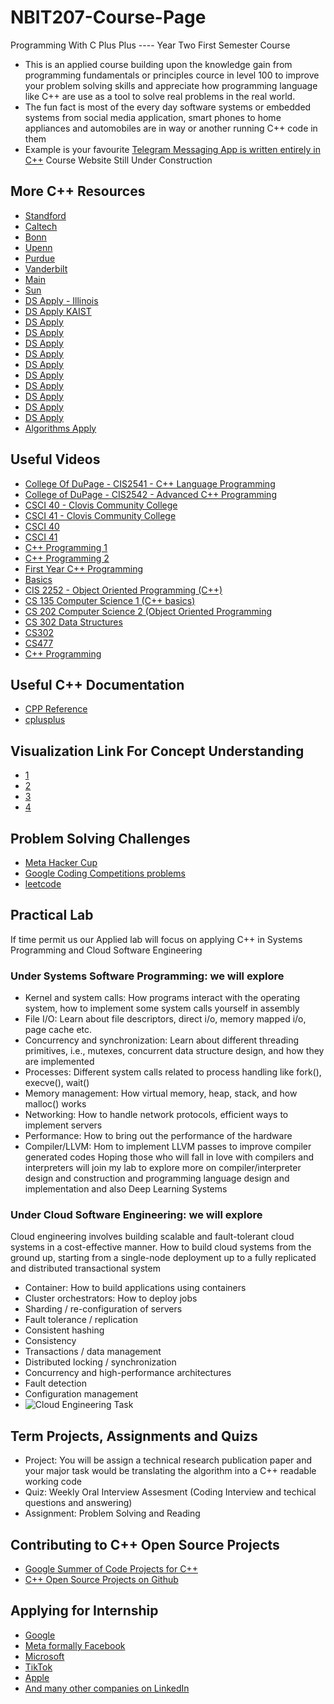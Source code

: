 # NBIT207-Course-Page
 Programming With C Plus Plus  ---- Year Two First Semester Course
- This is an applied course building upon the knowledge gain from programming fundamentals or principles cource in level 100 to improve your problem solving skills and appreciate how programming language like C++ are use as a tool to solve real problems in the real world.
- The fun fact is most of the every day software systems or embedded systems from social media application, smart phones to home appliances and automobiles are in way or another running C++ code in them
- Example is your favourite [Telegram Messaging App is written entirely in C++](https://github.com/telegramdesktop/tdesktop)
Course Website Still Under Construction

## More C++ Resources
- [Standford](https://web.stanford.edu/class/cs106l/)
- [Caltech](http://courses.cms.caltech.edu/cs11/material/advcpp/)
- [Bonn](https://www.ipb.uni-bonn.de/index.html%3Fp=4044.html)
- [Upenn](https://www.seas.upenn.edu/~cis1900/)
- [Purdue](https://engineering.purdue.edu/~smidkiff/cpp3hr.html)
- [Vanderbilt](https://www.dre.vanderbilt.edu/~schmidt/cs251/)
- [Main](https://github.com/federico-busato/Modern-CPP-Programming)
- [Sun](https://sun.aei.polsl.pl/~rstaros/S/CP_lectures/index.html)
- [DS Apply - Illinois](https://courses.engr.illinois.edu/cs225/fa2023/pages/lectures.html)
- [DS Apply KAIST](https://yung-web.github.io/home/courses/datastructure.html)
- [DS Apply](https://ceng218.cankaya.edu.tr/course.php?page=Lecture%20Notes)
- [DS Apply](https://www.iitgoa.ac.in/~sreejithav/21Aug/cs220.html)
- [DS Apply](https://cse.buffalo.edu/~hungngo/classes/2014/Fall/250/index.html)
- [DS Apply](https://www2.cs.sfu.ca/CourseCentral/225/johnwill/)
- [DS Apply](https://bytes.usc.edu/cs104/)
- [DS Apply](https://web.stanford.edu/class/cs166/)
- [DS Apply](https://web.csie.ndhu.edu.tw/showyang/DS2021f/index.html)
- [DS Apply](https://web.eecs.utk.edu/~jplank/plank/classes/cs202/)
- [DS Apply](https://cslab.pepperdine.edu/warford/cosc320/index.html)
- [DS Apply](https://www.comp.nus.edu.sg/~stevenha/cs2040s.html)
- [Algorithms Apply](https://algorithms.luisperez.me/lectures/)

## Useful Videos
- [College Of DuPage - CIS2541 - C++ Language Programming](https://www.youtube.com/playlist?list=PL0Weiym0lCDKtzBftf356CVKIQB4rTG2J)
- [College of DuPage - CIS2542 - Advanced C++ Programming](https://www.youtube.com/playlist?list=PL0Weiym0lCDIv6x6QZzh7Jxk7d3FSvk9i)
- [CSCI 40 - Clovis Community College](https://www.youtube.com/playlist?list=PLO_S0qryanlNV-A92qCqdXsaLSXuDc9ij)
- [CSCI 41 - Clovis Community College](https://www.youtube.com/playlist?list=PLO_S0qryanlNIx27rwhXjP6Z-QkhcaNSR)
- [CSCI 40](https://www.youtube.com/playlist?list=PLSVD_4SKyaWHIUuUH_XZqGc0hAqpz34rR)
- [CSCI 41](https://www.youtube.com/playlist?list=PLSVD_4SKyaWGHyMA_NOITrZP0xh083FjK)
- [C++ Programming 1](https://www.youtube.com/playlist?list=PLsvgJUFgyp7SPKq1H3ZWEcGjVodq8Ue4Q)
- [C++ Programming 2](https://www.youtube.com/playlist?list=PLsvgJUFgyp7R1BWMAUaI-s15Ice1ZxBQm)
- [First Year C++ Programming](https://www.youtube.com/playlist?list=PLU4IQLU9e_OqLz5EFCd3GPXR0YUk_gMkg)
- [Basics](https://www.youtube.com/playlist?list=PLexIiOuQLvd_OP9_H1Tfg_5uAWkjpFgc1)
- [CIS 2252 - Object Oriented Programming (C++)](https://www.youtube.com/playlist?list=PLInentMnneYkPQcc4OzhtQpsoX5HZaUAA)
- [CS 135 Computer Science 1 (C++ basics)](https://www.youtube.com/playlist?list=PLrosN5xeGOCufFv6DaZ4eR83ZfNDwphE3)
- [CS 202 Computer Science 2 (Object Oriented Programming](https://www.youtube.com/playlist?list=PLrosN5xeGOCs-rAFHVjk34mGwR_9bKQDI)
- [CS 302 Data Structures](https://www.youtube.com/playlist?list=PLrosN5xeGOCvpWicvrmKINyEdohov0qfc)
- [CS302](https://www.youtube.com/playlist?list=PLuCVd59PWc0SgkQhLbVEp3UkJO47u4yKn)
- [CS477](https://www.youtube.com/playlist?list=PLuCVd59PWc0TQbLqNL6CKtSAJESlZDMAC)
- [C++ Programming](https://www.youtube.com/playlist?list=PLi2pCZz5m6GHMKGexKbKwnk7SiTecIeUG)

## Useful C++ Documentation
- [CPP Reference](https://en.cppreference.com/w/)
- [cplusplus](https://cplusplus.com/reference/)

 ## Visualization Link For Concept Understanding
 - [1](https://csvistool.com/)
 - [2](https://www.cs.usfca.edu/~galles/visualization/Algorithms.html)
 - [3](https://algorithm-visualizer.org/)
 - [4](https://ez2rok.github.io/recursion-visualizer/)

## Problem Solving Challenges
- [Meta Hacker Cup](https://web.facebook.com/codingcompetitions)
- [Google Coding Competitions problems](https://github.com/google/coding-competitions-archive)
- [leetcode](https://leetcode.com/)

## Practical Lab
If time permit us our Applied lab will focus on applying C++ in Systems Programming and Cloud Software Engineering 

### Under Systems Software Programming: we will explore
- Kernel and system calls: How programs interact with the operating system, how to implement some system calls yourself in assembly
- File I/O: Learn about file descriptors, direct i/o, memory mapped i/o, page cache etc.
- Concurrency and synchronization: Learn about different threading primitives, i.e., mutexes, concurrent data structure design, and how they are implemented
- Processes: Different system calls related to process handling like fork(), execve(), wait()
- Memory management: How virtual memory, heap, stack, and how malloc() works
- Networking: How to handle network protocols, efficient ways to implement servers
- Performance: How to bring out the performance of the hardware
- Compiler/LLVM: Hom to implement LLVM passes to improve compiler generated codes
Hoping those who will fall in love with compilers and interpreters will join my lab to explore more on compiler/interpreter design and construction and programming language design and implementation and also Deep Learning Systems

### Under Cloud Software Engineering: we will explore
Cloud engineering involves building scalable and fault-tolerant cloud systems in a cost-effective manner. How to build cloud systems from the ground up, starting from a single-node deployment up to a fully replicated and distributed transactional system
- Container: How to build applications using containers
- Cluster orchestrators: How to deploy jobs
- Sharding / re-configuration of servers
- Fault tolerance / replication
- Consistent hashing
- Consistency
- Transactions / data management
- Distributed locking / synchronization
- Concurrency and high-performance architectures
- Fault detection 
- Configuration management
- ![Cloud Engineering Task]()

## Term Projects, Assignments and Quizs 
- Project: You will be assign a technical research publication paper and your major task would be translating the algorithm into a C++ readable working code 
- Quiz: Weekly Oral Interview Assesment (Coding Interview and techical questions and answering)
- Assignment: Problem Solving and Reading


## Contributing to C++ Open Source Projects 
- [Google Summer of Code Projects for C++](https://summerofcode.withgoogle.com/)
- [C++ Open Source Projects on Github](https://github.com/trending/c++?since=daily)

## Applying for Internship
- [Google](https://careers.google.com/)
- [Meta formally Facebook](https://metacareers.com/)
- [Microsoft](https://careers.microsoft.com/)
- [TikTok](https://careers.tiktok.com/)
- [Apple](https://www.apple.com/careers/)
- [And many other companies on LinkedIn](https://linkedin.com/)
  
